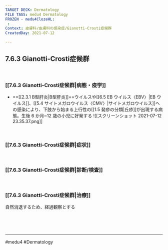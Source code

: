```yaml
---
TARGET DECK: Dermatology
FILE TAGS: medu4 Dermatology
FROZEN - medu4ClozeHL:
 : 
Context: 皮膚科/皮膚科の感染症/Gianotti-Crosti症候群
CreatedDay: 2021-07-12

---
```


## 7.6.3 Gianotti-Crosti症候群

<br>

### [[7.6.3 Gianotti-Crosti症候群|病態・疫学]]
* ==[[2.3.1 B型肝炎|B型肝炎]]==ウイルスや[[6.5 EB ウイルス〈EBV〉|EB ウイルス]]、[[5.4 サイトメガロウイルス〈CMV〉|サイトメガロウイルス]]への感染により、下肢から始まる上行性の[[1.5 発疹の分類|丘疹]]が出現する病態。生後 6 か月~12 歳の小児に好発する
![[スクリーンショット 2021-07-12 23.35.37.png]]
<!--ID: 1626163349642-->


<br>

### [[7.6.3 Gianotti-Crosti症候群|症状]]


<br>

### [[7.6.3 Gianotti-Crosti症候群|診断/検査]]


<br>

### [[7.6.3 Gianotti-Crosti症候群|治療]]
自然消退するため、経過観察とする

<br><br><br>

---
#medu4 #Dermatology  
